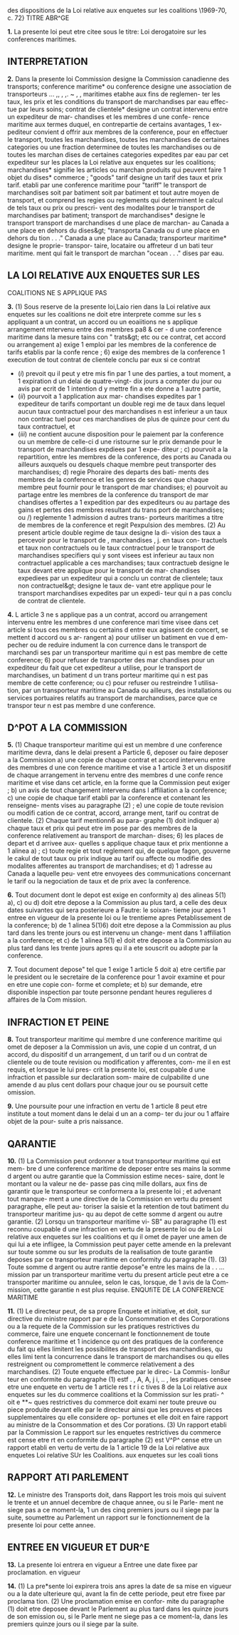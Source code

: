 des dispositions de la Loi relative aux
enquetes sur les coalitions
\1969-70, c. 72}
TITRE ABR^GE

**1.** La presente loi peut etre citee sous le
titre: Loi derogatoire sur les conferences
maritimes.

## INTERPRETATION

**2.** Dans la presente loi
Commission designe la Commission
canadienne des transports;
conference maritime* ou conference
designe une association de transporteurs
... ,, , ,. ~ , ,
maritimes etabhe aux fins de reglemen-
ter les taux, les prix et les conditions du
transport de marchandises par eau effec-
tue par leurs soins;
contrat de clientele* designe un contrat
intervenu entre un expediteur de mar-
chandises et les membres d une confe-
rence maritime aux termes duquel, en
contrepartie de certains avantages, 1 ex-
pediteur convient d offrir aux membres
de la conference, pour en effectuer le
transport, toutes les marchandises, toutes
les marchandises de certaines categories
ou une fraction determinee de toutes les
marchandises ou de toutes les marchan
dises de certaines categories expedites
par eau par cet expediteur sur les places
la Loi relative aux enquetes sur les
coalitions;
marchandises* signifie les articles ou marchan
produits qui peuvent faire 1 objet du dises*
commerce ; "goods"
tarif designe un tarif des taux et prix tarif.
etabli par une conference maritime pour "tariff"
le transport de marchandises soit par
batiment soit par batiment et tout autre
moyen de transport, et comprend les
regies ou reglements qui determinent le
calcul de tels taux ou prix ou prescri-
vent des modalites pour le transport de
marchandises par batiment;
transport de marchandises* designe le transport
transport de marchandises d une place de marchan-
au Canada a une place en dehors du dises&amp;gt;
"transporta
Canada ou d une place en dehors du tion . . ."
Canada a une place au Canada;
transporteur maritime* designe le proprie- transpor-
taire, locataire ou affreteur d un bati teur
maritime.
ment qui fait le transport de marchan "ocean . . ."
dises par eau.

## LA LOI RELATIVE AUX ENQUETES SUR LES
COALITIONS NE S APPLIQUE PAS

**3.** (1) Sous reserve de la presente loi,Laio
rien dans la Loi relative aux enquetes sur
les coalitions ne doit etre interprete comme sur les
s appliquant a un contrat, un accord ou un eoaiitions
ne s applique
arrangement mtervenu entre des membres pa8 & cer -
d une conference maritime dans la mesure tains con "
trats&amp;gt; etc
ou ce contrat, cet accord ou arrangement
a) exige 1 emploi par les membres de la
conference de tarifs etablis par la confe
rence ;
6) exige des membres de la conference
1 execution de tout contrat de clientele
conclu par eux si ce contrat
  * (_i_) prevoit qu il peut y etre mis fin par
1 une des parties, a tout moment, a
1 expiration d un delai de quatre-vingt-
dix jours a compter du jour ou avis par
ecrit de 1 intention d y mettre fin a ete
donne a 1 autre partie,
  * (_ii_) pourvoit a 1 application aux mar-
chandises expedites par 1 expediteur
de tarifs comportant un double regi
me de taux dans lequel aucun taux
contractuel pour des marchandises
n est inferieur a un taux non contrac
tuel pour ces marchandises de plus de
quinze pour cent du taux contractuel,
et
  * (_iii_) ne contient aucune disposition
pour le paiement par la conference ou
un membre de celle-ci d une ristourne
sur le prix demande pour le transport
de marchandises expdiees par 1 expe-
diteur ;
c) pourvoit a la repartition, entre les
membres de la conference, des ports au
Canada ou ailleurs auxquels ou desquels
chaque membre peut transporter des
marchandises;
d) regie Phoraire des departs des bati-
ments des membres de la conference et
les genres de services que chaque membre
peut fournir pour le transport de mar
chandises;
e) pourvoit au partage entre les membres
de la conference du transport de mar
chandises offertes a 1 expedition par des
expediteurs ou au partage des gains et
pertes des membres resultant du trans
port de marchandises; ou
/) reglemente 1 admission d autres trans-
porteurs maritimes a titre de membres de
la conference et regit Pexpulsion des
membres.
(2) Au present article
double regime de taux designe la di-
vision des taux a percevoir pour le
transport de , marchandises , j. en taux con-
tractuels et taux non contractuels ou le
taux contractuel pour le transport de
marchandises specifiers qui y sont visees
est inferieur au taux non contractuel
applicable a ces marchandises;
taux contractueb designe le taux devant
etre applique pour le transport de mar-
chandises expediees par un expediteur
qui a conclu un contrat de clientele;
taux non contractuel&amp;gt; designe le taux de-
vant etre applique pour le transport
marchandises expedites par un expedi-
teur qui n a pas conclu de contrat de
clientele.

**4.** L article 3 ne s applique pas a un
contrat, accord ou arrangement intervenu
entre les membres d une conference mari
time visee dans cet article si tous ces
membres ou certains d entre eux agissent
de concert, se mettent d accord ou s ar-
rangent
a) pour utiliser un batiment en vue d em-
pecher ou de reduire indument la con
currence dans le transport de marchandi
ses par un transporteur maritime qui
n est pas membre de cette conference;
6) pour refuser de transporter des mar
chandises pour un expediteur du fait que
cet expediteur a utilise, pour le transport
de marchandises, un batiment d un trans
porteur maritime qui n est pas membre
de cette conference; ou
c) pour refuser ou restreindre 1 utilisa-
tion, par un transporteur maritime au
Canada ou ailleurs, des installations ou
services portuaires relatifs au transport
de marchandises, parce que ce transpor
teur n est pas membre d une conference.

## D^POT A LA COMMISSION

**5.** (1) Chaque transporteur maritime qui
est un membre d une conference maritime
devra, dans le delai present a Particle 6,
deposer ou faire deposer a la Commission
a) une copie de chaque contrat et accord
intervenu entre des membres d une con
ference maritime et vise a 1 article 3 et
un dispositif de chaque arrangement in
tervenu entre des membres d une confe
rence maritime et vise dans cet article,
en la forme que la Commission peut
exiger ;
b) un avis de tout changement intervenu
dans l affiliation a la conference;
c) une copie de chaque tarif etabli par la
conference et contenant les renseigne-
ments vises au paragraphe (2) ;
e) une copie de toute revision ou modifi
cation de ce contrat, accord, arrange
ment, tarif ou contrat de clientele.
(2) Chaque tarif mentionn6 au para-
graphe (1) doit indiquer
a) chaque taux et prix qui peut etre im
pose par des membres de la conference
relativement au transport de marchan-
dises;
6) les places de depart et d arrivee aux-
quelles s applique chaque taux et prix
mentionne a 1 alinea a) ;
c) toute regie et tout reglement qui, de
quelque fagon, gouverne le cakul de tout
taux ou prix indique au tarif ou affecte
ou modifie des modalites afferentes au
transport de marchandises; et
d) 1 adresse au Canada a laquelle peu-
vent etre envoyees des communications
concernant le tarif ou la negociation de
taux et de prix avec la conference.

**6.** Tout document dont le depot est exige
en conformity
a) des alineas 5(1) a), c) ou d) doit
etre depose a la Commission au plus
tard, a celle des deux dates suivantes
qui sera posterieure a Fautre: le soixan-
tieme jour apres 1 entree en vigueur de
la presente loi ou le trentieme apres
Petablissement de la conference;
b) de 1 alinea 5(1)6) doit etre depose a
la Commission au plus tard dans les
trente jours ou est intervenu un change-
ment dans 1 affiliation a la conference; et
c) de 1 alinea 5(1) e) doit etre depose a
la Commission au plus tard dans les
trente jours apres qu il a ete souscrit ou
adopte par la conference.

**7.** Tout document depose" tel que 1 exige
1 article 5 doit
a) etre certifie par le president ou le
secretaire de la conference pour 1 avoir
examine et pour en etre une copie con-
forme et complete; et
b) sur demande, etre disponible
inspection par toute personne pendant
heures regulieres d affaires de la Com
mission.

## INFRACTION ET PEINE

**8.** Tout transporteur maritime qui
membre d une conference maritime
qui omet de deposer a la Commission un
avis, une copie d un contrat, d un accord,
du dispositif d un arrangement, d un tarif
ou d un contrat de clientele ou de toute
revision ou modification y afferentes, com-
me il en est requis, et lorsque le lui pres-
crit la presente loi, est coupable d une
infraction et passible sur declaration som-
maire de culpabilite d une amende d au
plus cent dollars pour chaque jour ou se
poursuit cette omission.

**9.** Une poursuite pour une infraction en
vertu de 1 article 8 peut etre institute a
tout moment dans le delai d un an a comp-
ter du jour ou 1 affaire objet de la pour-
suite a pris naissance.

## QARANTIE

**10.** (1) La Commission peut ordonner a
tout transporteur maritime qui est mem-
bre d une conference maritime de deposer
entre ses mains la somme d argent ou autre
garantie que la Commission estime neces-
saire, dont le montant ou la valeur ne de-
passe pas cinq mille dollars, aux fins de
garantir que le transporteur se conformera
a la presente loi ; et advenant tout manque-
ment a une directive de la Commission en
vertu du present paragraphe, elle peut au-
toriser la saisie et la retention de tout
batiment du transporteur maritime jus-
qu au depot de cette somme d argent ou
autre garantie.
(2) Lorsqu un transporteur maritime vi-
SB" au paragraphe (1) est reconnu coupable
d une infraction en vertu de la presente loi
ou de la Loi relative aux enquetes sur les
coalitions et qu il omet de payer une amen
de qui lui a ete infligee, la Commission
peut payer cette amende en la prelevant
sur toute somme ou sur les produits de la
realisation de toute garantie deposes par ce
transporteur maritime en conformity du
paragraphe (1).
(3) Toute somme d argent ou autre
rantie depose"e entre les mains de la
. . ...
mission par un transporteur maritime
vertu du present article peut etre
a ce transporter maritime ou annulee,
selon le cas, lorsque, de 1 avis de la Com-
mission, cette garantie n est plus requise.
ENQUfiTE DE LA CONFERENCE MARITIME

**11.** (1) Le directeur peut, de sa propre Enquete et
initiative, et doit, sur directive du ministre rapport par
e
de la Consommation et des Corporations
ou a la requete de la Commission sur les
pratiques restrictives du commerce, faire
une enquete concernant le fonctionnement
de toute conference maritime et 1 incidence
qu ont des pratiques de la conference du
fait qu elles limitent les possibilites de
transport des marchandises, qu elles limi
tent la concurrence dans le transport de
marchandises ou qu elles restreignent ou
compromettent le commerce relativement a
des marchandises.
(2) Toute enquete effectuee par le direc- La Commis-
lon8ur
teur en conformite du paragraphe (1) estf .
, A, A, j i, .. , les pratiques
censee etre une enquete en vertu de 1 article res t r i c tives
8 de la Loi relative aux enquetes sur les du commerce
coalitions et la Commission sur les prati- ^ oit e **~
ques restrictives du commerce doit exami
ner toute preuve ou piece produite devant
elle par le directeur ainsi que les preuves et
pieces supplementaires qu elle considere op-
portunes et elle doit en faire rapport au
ministre de la Consommation et des Cor
porations.
(3) Un rapport etabli par la Commission Le rapport
sur les enquetes restrictives du commerce est cense etre
rt
en conformite du paragraphe (2) est V^P^
cense etre un rapport etabli en vertu de vertu de la
1 article 19 de la Loi relative aux enquetes Loi relative
SUr les Coalitions. aux enquetes
sur les coali
tions

## RAPPORT ATI PARLEMENT

**12.** Le ministre des Transports doit, dans Rapport
les trois mois qui suivent le trente et un annuel
decembre de chaque annee, ou si le Parle-
ment ne siege pas a ce moment-la, 1 un des
cinq premiers jours ou il siege par la suite,
soumettre au Parlement un rapport sur le
fonctionnement de la presente loi pour cette
annee.

## ENTREE EN VIGUEUR ET DUR^E

**13.** La presente loi entrera en vigueur a Entree
une date fixee par proclamation. en vigueur

**14.** (1) La pre*sente loi expirera trois
ans apres la date de sa mise en vigueur ou
a la date ulterieure qui, avant la fin de
cette periode, peut etre fixee par proclama
tion.
(2) Une proclamation emise en confor-
mite du paragraphe (1) doit etre deposee
devant le Parlement au plus tard dans les
quinze jours de son emission ou, si le Parle
ment ne siege pas a ce moment-la, dans les
premiers quinze jours ou il siege par la
suite.
